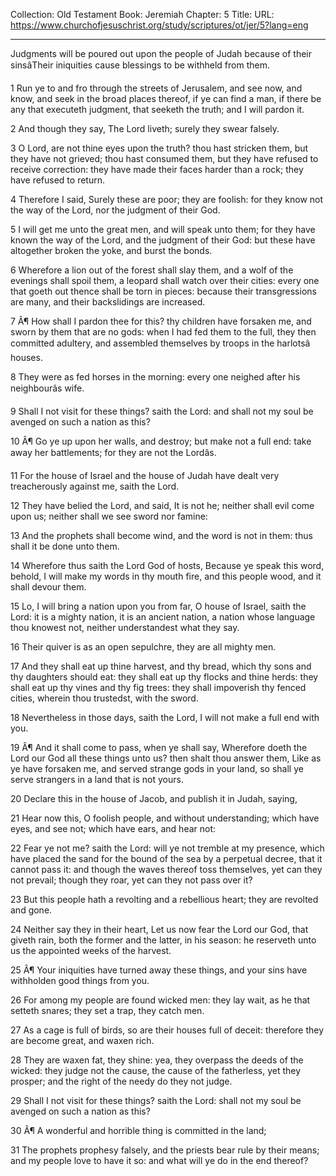 Collection: Old Testament
Book: Jeremiah
Chapter: 5
Title: 
URL: https://www.churchofjesuschrist.org/study/scriptures/ot/jer/5?lang=eng

---

Judgments will be poured out upon the people of Judah because of their sinsâTheir iniquities cause blessings to be withheld from them.

1 Run ye to and fro through the streets of Jerusalem, and see now, and know, and seek in the broad places thereof, if ye can find a man, if there be any that executeth judgment, that seeketh the truth; and I will pardon it.

2 And though they say, The Lord liveth; surely they swear falsely.

3 O Lord, are not thine eyes upon the truth? thou hast stricken them, but they have not grieved; thou hast consumed them, but they have refused to receive correction: they have made their faces harder than a rock; they have refused to return.

4 Therefore I said, Surely these are poor; they are foolish: for they know not the way of the Lord, nor the judgment of their God.

5 I will get me unto the great men, and will speak unto them; for they have known the way of the Lord, and the judgment of their God: but these have altogether broken the yoke, and burst the bonds.

6 Wherefore a lion out of the forest shall slay them, and a wolf of the evenings shall spoil them, a leopard shall watch over their cities: every one that goeth out thence shall be torn in pieces: because their transgressions are many, and their backslidings are increased.

7 Â¶ How shall I pardon thee for this? thy children have forsaken me, and sworn by them that are no gods: when I had fed them to the full, they then committed adultery, and assembled themselves by troops in the harlotsâ houses.

8 They were as fed horses in the morning: every one neighed after his neighbourâs wife.

9 Shall I not visit for these things? saith the Lord: and shall not my soul be avenged on such a nation as this?

10 Â¶ Go ye up upon her walls, and destroy; but make not a full end: take away her battlements; for they are not the Lordâs.

11 For the house of Israel and the house of Judah have dealt very treacherously against me, saith the Lord.

12 They have belied the Lord, and said, It is not he; neither shall evil come upon us; neither shall we see sword nor famine:

13 And the prophets shall become wind, and the word is not in them: thus shall it be done unto them.

14 Wherefore thus saith the Lord God of hosts, Because ye speak this word, behold, I will make my words in thy mouth fire, and this people wood, and it shall devour them.

15 Lo, I will bring a nation upon you from far, O house of Israel, saith the Lord: it is a mighty nation, it is an ancient nation, a nation whose language thou knowest not, neither understandest what they say.

16 Their quiver is as an open sepulchre, they are all mighty men.

17 And they shall eat up thine harvest, and thy bread, which thy sons and thy daughters should eat: they shall eat up thy flocks and thine herds: they shall eat up thy vines and thy fig trees: they shall impoverish thy fenced cities, wherein thou trustedst, with the sword.

18 Nevertheless in those days, saith the Lord, I will not make a full end with you.

19 Â¶ And it shall come to pass, when ye shall say, Wherefore doeth the Lord our God all these things unto us? then shalt thou answer them, Like as ye have forsaken me, and served strange gods in your land, so shall ye serve strangers in a land that is not yours.

20 Declare this in the house of Jacob, and publish it in Judah, saying,

21 Hear now this, O foolish people, and without understanding; which have eyes, and see not; which have ears, and hear not:

22 Fear ye not me? saith the Lord: will ye not tremble at my presence, which have placed the sand for the bound of the sea by a perpetual decree, that it cannot pass it: and though the waves thereof toss themselves, yet can they not prevail; though they roar, yet can they not pass over it?

23 But this people hath a revolting and a rebellious heart; they are revolted and gone.

24 Neither say they in their heart, Let us now fear the Lord our God, that giveth rain, both the former and the latter, in his season: he reserveth unto us the appointed weeks of the harvest.

25 Â¶ Your iniquities have turned away these things, and your sins have withholden good things from you.

26 For among my people are found wicked men: they lay wait, as he that setteth snares; they set a trap, they catch men.

27 As a cage is full of birds, so are their houses full of deceit: therefore they are become great, and waxen rich.

28 They are waxen fat, they shine: yea, they overpass the deeds of the wicked: they judge not the cause, the cause of the fatherless, yet they prosper; and the right of the needy do they not judge.

29 Shall I not visit for these things? saith the Lord: shall not my soul be avenged on such a nation as this?

30 Â¶ A wonderful and horrible thing is committed in the land;

31 The prophets prophesy falsely, and the priests bear rule by their means; and my people love to have it so: and what will ye do in the end thereof?
